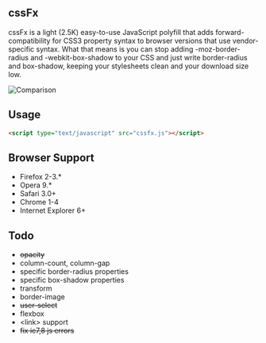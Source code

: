 cssFx
------

cssFx is a light (2.5K) easy-to-use JavaScript polyfill that adds forward-compatibility for CSS3 property syntax to browser versions that use vendor-specific syntax. What that means is you can stop adding -moz-border-radius and -webkit-box-shadow to your CSS and just write border-radius and box-shadow, keeping your stylesheets clean and your download size low.

![Comparison](http://imsky.github.com/cssFx/comparison.png)

Usage
------
``` html
<script type="text/javascript" src="cssfx.js"></script>
```

Browser Support
------

  * Firefox 2-3.*
  * Opera 9.*
  * Safari 3.0+
  * Chrome 1-4
  * Internet Explorer 6+

Todo
------

  * <del>opacity</del>
  * column-count, column-gap
  * specific border-radius properties
  * specific box-shadow properties
  * transform
  * border-image
  * <del>user-select</del>
  * flexbox
  * &lt;link&gt; support
  * <del>fix ie7,8 js errors</del>

